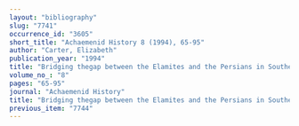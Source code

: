 ```yaml
---
layout: "bibliography"
slug: "7741"
occurrence_id: "3605"
short_title: "Achaemenid History 8 (1994), 65-95"
author: "Carter, Elizabeth"
publication_year: "1994"
title: "Bridging thegap between the Elamites and the Persians in Southeastern Khuzistan"
volume_no_: "8"
pages: "65-95"
journal: "Achaemenid History"
title: "Bridging thegap between the Elamites and the Persians in Southeastern Khuzistan"
previous_item: "7744"
---
```

